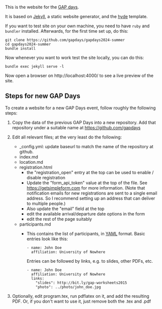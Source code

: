 This is the website for the [GAP days](https://www.gapdays.de/gapdays2024-summer).

It is based on [Jekyll](https://jekyllrb.com/), a static website generator,
and the [hyde](https://github.com/poole/hyde/) template.

If you want to test site on your own machine, you need to have `ruby`
and `bundler` installed. Afterwards, for the first time set up, do this:

    git clone https://github.com/gapdays/gapdays2024-summer
    cd gapdays2024-summer
    bundle install

Now whenever you want to work test the site locally, you can do this:

    bundle exec jekyll serve -l

Now open a browser on http://localhost:4000/ to see a live preview
of the site.

## Steps for new GAP Days

To create a website for a new GAP Days event, follow roughly the following
steps:

1. Copy the data of the previous GAP Days into a new repository.
   Add that repository under a suitable name at https://github.com/gapdays

2. Edit all relevant files; at the very least do the following:
    - _config.yml: update baseurl to match the name of the repository at github.
    - index.md
    - location.md
    - registration.html
      - the "registration_open" entry at the top can be used to
        enable / disable registration
      - Update the "form_api_token" value at the
        top of the file. See https://getsimpleform.com for more
        information. (Note that notification emails for new
        registrations are sent to a single email address. So I
        recommend setting up an address that can deliver to multiple people.)
      - Also update the "email" field at the top
      - edit the available arrival/departure date options in the form
      - edit the rest of the page suitably
    - participants.md
      - This contains the list of participants, in [YAML](https://en.wikipedia.org/wiki/YAML)
        format. Basic entries look like this:

            - name: John Doe
              affiliation: University of Nowhere

         Entries can be followed by links, e.g. to slides, other PDFs, etc.

            - name: John Doe
              affiliation: University of Nowhere
              links:
                "slides": http://bit.ly/gap-worksheets2015
                "photo": ../photo/john_doe.jpg


3. Optionally, edit program.tex, run pdflatex on it, and add the resulting
  PDF. Or, if you don't want to use it, just remove both the .tex and .pdf

